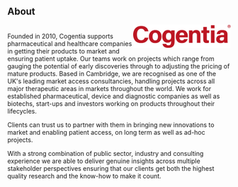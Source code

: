 ## About
<body>
<img src="/profile/Cogentia-logo-RED-4-XLARGE-1200x288px.jpg" width="220" align="right" />
<br/>
Founded in 2010, Cogentia supports pharmaceutical and healthcare companies in getting their products to market and ensuring patient uptake.
</body>
Our teams work on projects which range from gauging the potential of early discoveries through to adjusting the pricing of mature products. Based in Cambridge, we are recognised as one of the UK's leading market access consultancies, handling projects across all major therapeutic areas in markets throughout the world. We work for established pharmaceutical, device and diagnostic companies as well as biotechs, start-ups and investors working on products throughout their lifecycles.

Clients can trust us to partner with them in bringing new innovations to market and enabling patient access, on long term as well as ad-hoc projects.

With a strong combination of public sector, industry and consulting experience we are able to deliver genuine insights across multiple stakeholder perspectives ensuring that our clients get both the highest quality research and the know-how to make it count.
